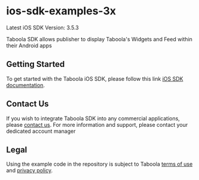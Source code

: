 # ios-sdk-examples-3x

Latest iOS SDK Version: 3.5.3

Taboola SDK allows publisher to display Taboola's Widgets and Feed within their Android apps

## Getting Started
To get started with the Taboola iOS SDK, please follow this link [iOS SDK documentation](https://developers.taboola.com/taboolasdk/v3/docs/welcome).

## Contact Us
If you wish to integrate Taboola SDK into any commercial applications, please [contact us](https://www.taboola.com/contact?ref=taboola_sdk_github_examples).
For more information and support, please contact your dedicated account manager

## Legal
Using the example code in the repository is subject to Taboola [terms of use](https://www.taboola.com/terms-of-use) and [privacy policy](https://www.taboola.com/privacy-policy).
